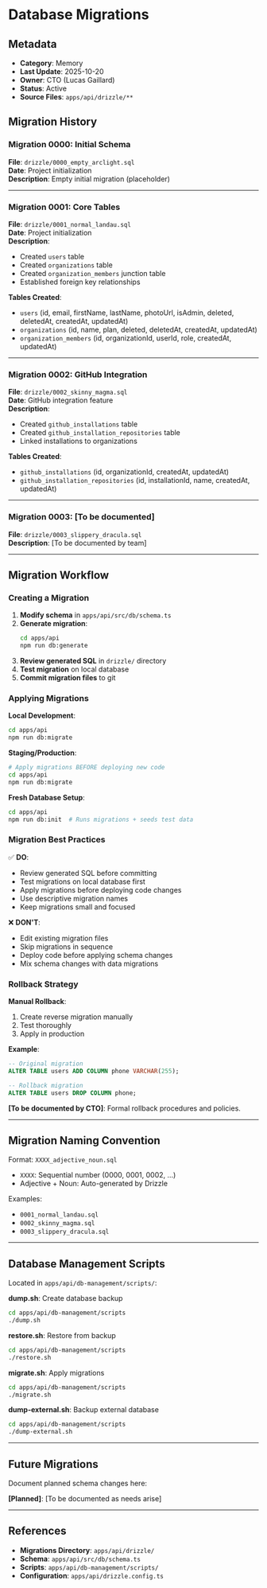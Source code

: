 # Database Migrations

## Metadata
- **Category**: Memory
- **Last Update**: 2025-10-20
- **Owner**: CTO (Lucas Gaillard)
- **Status**: Active
- **Source Files**: `apps/api/drizzle/**`

## Migration History

### Migration 0000: Initial Schema
**File**: `drizzle/0000_empty_arclight.sql`  
**Date**: Project initialization  
**Description**: Empty initial migration (placeholder)

---

### Migration 0001: Core Tables
**File**: `drizzle/0001_normal_landau.sql`  
**Date**: Project initialization  
**Description**: 
- Created `users` table
- Created `organizations` table
- Created `organization_members` junction table
- Established foreign key relationships

**Tables Created**:
- `users` (id, email, firstName, lastName, photoUrl, isAdmin, deleted, deletedAt, createdAt, updatedAt)
- `organizations` (id, name, plan, deleted, deletedAt, createdAt, updatedAt)
- `organization_members` (id, organizationId, userId, role, createdAt, updatedAt)

---

### Migration 0002: GitHub Integration
**File**: `drizzle/0002_skinny_magma.sql`  
**Date**: GitHub integration feature  
**Description**:
- Created `github_installations` table
- Created `github_installation_repositories` table
- Linked installations to organizations

**Tables Created**:
- `github_installations` (id, organizationId, createdAt, updatedAt)
- `github_installation_repositories` (id, installationId, name, createdAt, updatedAt)

---

### Migration 0003: [To be documented]
**File**: `drizzle/0003_slippery_dracula.sql`  
**Description**: [To be documented by team]

---

## Migration Workflow

### Creating a Migration

1. **Modify schema** in `apps/api/src/db/schema.ts`
2. **Generate migration**:
   ```bash
   cd apps/api
   npm run db:generate
   ```
3. **Review generated SQL** in `drizzle/` directory
4. **Test migration** on local database
5. **Commit migration files** to git

### Applying Migrations

**Local Development**:
```bash
cd apps/api
npm run db:migrate
```

**Staging/Production**:
```bash
# Apply migrations BEFORE deploying new code
cd apps/api
npm run db:migrate
```

**Fresh Database Setup**:
```bash
cd apps/api
npm run db:init  # Runs migrations + seeds test data
```

### Migration Best Practices

✅ **DO**:
- Review generated SQL before committing
- Test migrations on local database first
- Apply migrations before deploying code changes
- Use descriptive migration names
- Keep migrations small and focused

❌ **DON'T**:
- Edit existing migration files
- Skip migrations in sequence
- Deploy code before applying schema changes
- Mix schema changes with data migrations

### Rollback Strategy

**Manual Rollback**:
1. Create reverse migration manually
2. Test thoroughly
3. Apply in production

**Example**:
```sql
-- Original migration
ALTER TABLE users ADD COLUMN phone VARCHAR(255);

-- Rollback migration
ALTER TABLE users DROP COLUMN phone;
```

**[To be documented by CTO]**: Formal rollback procedures and policies.

---

## Migration Naming Convention

Format: `XXXX_adjective_noun.sql`
- `XXXX`: Sequential number (0000, 0001, 0002, ...)
- Adjective + Noun: Auto-generated by Drizzle

Examples:
- `0001_normal_landau.sql`
- `0002_skinny_magma.sql`
- `0003_slippery_dracula.sql`

---

## Database Management Scripts

Located in `apps/api/db-management/scripts/`:

**dump.sh**: Create database backup
```bash
cd apps/api/db-management/scripts
./dump.sh
```

**restore.sh**: Restore from backup
```bash
cd apps/api/db-management/scripts
./restore.sh
```

**migrate.sh**: Apply migrations
```bash
cd apps/api/db-management/scripts
./migrate.sh
```

**dump-external.sh**: Backup external database
```bash
cd apps/api/db-management/scripts
./dump-external.sh
```

---

## Future Migrations

Document planned schema changes here:

**[Planned]**: [To be documented as needs arise]

---

## References

- **Migrations Directory**: `apps/api/drizzle/`
- **Schema**: `apps/api/src/db/schema.ts`
- **Scripts**: `apps/api/db-management/scripts/`
- **Configuration**: `apps/api/drizzle.config.ts`
